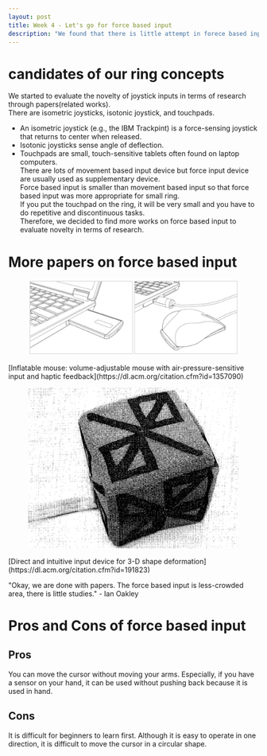 ```yaml
---
layout: post
title: Week 4 - Let's go for force based input
description: "We found that there is little attempt in forece based input area"
---
```


# candidates of our ring concepts
We started to evaluate the novelty of joystick inputs in terms of research through papers(related works).<br>
There are isometric joysticks, isotonic joystick, and touchpads.<br>
- An isometric joystick (e.g., the IBM Trackpint) is a force-sensing joystick that returns to center when released.<br>
- Isotonic joysticks sense angle of deflection.<br>
- Touchpads are small, touch-sensitive tablets often found on laptop computers.<br>
There are lots of movement based input device but force input device are usually used as supplementary device.<br>
Force based input is smaller than movement based input so that force based input was more appropriate for small ring.<br>
If you put the touchpad on the ring, it will be very small and you have to do repetitive and discontinuous tasks.<br>
Therefore, we decided to find more works on force based input to evaluate novelty in terms of research.<br>

# More papers on force based input
<figure>
    <img src="/img/Inflatable_mouse.PNG">
</figure>
[Inflatable mouse: volume-adjustable mouse with air-pressure-sensitive input and haptic feedback](https://dl.acm.org/citation.cfm?id=1357090) <br>

<figure>
    <img src="/img/3D_shape_deformation.PNG">
</figure>
[Direct and intuitive input device for 3-D shape deformation](https://dl.acm.org/citation.cfm?id=191823) <br>

"Okay, we are done with papers. The force based input is less-crowded area, there is little studies." - Ian Oakley <br>

# Pros and Cons of force based input
## Pros
You can move the cursor without moving your arms. Especially, if you have a sensor on your hand, it can be used without pushing back because it is used in hand.<br>
## Cons
It is difficult for beginners to learn first. Although it is easy to operate in one direction, it is difficult to move the cursor in a circular shape.<br>
